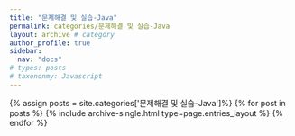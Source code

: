```yaml
---
title: "문제해결 및 실습-Java"
permalink: categories/문제해결 및 실습-Java
layout: archive # category
author_profile: true
sidebar:
  nav: "docs"
# types: posts
# taxononmy: Javascript
---
```


{% assign posts = site.categories['문제해결 및 실습-Java']%}
{% for post in posts %}
  {% include archive-single.html type=page.entries_layout %}
{% endfor %}
